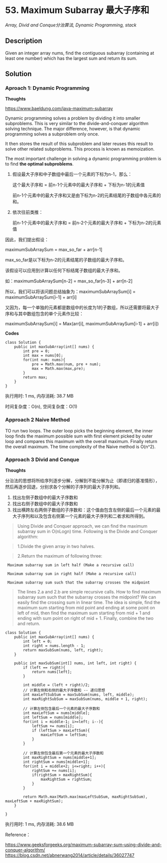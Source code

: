 # 53. Maximum Subarray 最大子序和

*Array, Divid and Conque分治算法, Dynamic Programming, stack*

## Description

Given an integer array nums, find the contiguous subarray (containing at least one number) which has the largest sum and return its sum.

## Solution

### Aproach 1: Dynamic Programming

**Thoughts**

<https://www.baeldung.com/java-maximum-subarray>

Dynamic programming solves a problem by dividing it into smaller subproblems. This is very similar to the divide-and-conquer algorithm solving technique. The major difference, however, is that dynamic programming solves a subproblem only once.

It then stores the result of this subproblem and later reuses this result to solve other related subproblems. This process is known as memoization.

The most important challenge in solving a dynamic programming problem is to find **the optimal subproblems**.

1. 假设最大子序和中子数组中最后一个元素的下标为n-1，那么：

   这个最大子序和 = 前n-1个元素中的最大子序和 + 下标为n-1的元素值
   
   前n-1个元素中的最大子序和又是由下标为n-2的元素结尾的子数组中各元素的和。
   
   
2. 依次往前类推：

   前n-1个元素中的最大子序和 = 前n-2个元素的最大子序和 + 下标为n-2的元素值
   
因此，我们提出假设：

maximumSubArraySum = max_so_far + arr[n-1]

max_so_far是以下标为n-2的元素结尾的子数组的最大子序和。

该假设可以应用到计算以任何下标结尾子数组的最大子序和。

如：maximumSubArraySum[n-2] = max_so_far[n-3] + arr[n-2]

所以，我们可以将该问题总结抽象为：maximumSubArraySum[i] = maximumSubArraySum[i-1] + arr[i]

又因为，每一个单独的元素都是数组中的长度为1的子数组，所以还需要将最大子序和与其中数组包含的单个元素作比较：

maximumSubArraySum[i] = Max(arr[i], maximumSubArraySum[i-1] + arr[i])

**Codes**

```
class Solution {
    public int maxSubArray(int[] nums) {
        int pre = 0;
        int max = nums[0];
        for(int num: nums){
            pre = Math.max(num, pre + num);
            max = Math.max(max,pre);
        }
        return max;
    }
}
```
执行用时: 1 ms, 内存消耗: 38.7 MB

时间复杂度：O(n), 空间复杂度：O(1)


### Approach 2 Naive Method

TO run two loops. The outer loop picks the beginning element, the inner loop finds the maximum possible sum with first element picked by outer loop and compares this maximum with the overall maximum. Finally return the overall maximum. The time complexity of the Naive method is O(n^2).

### Approach 3 Divid and Conque

**Thoughts**

分治法的思想将所给序列逐步分解，分解到不能分解为止（即递归的基准情形），然后再逐步回退，分别求各个分解的子序列的最大子序列和。

1. 找出左侧子数组中的最大子序数和
2. 找出右侧子数组中的最大子序数和
3. 找出横跨左右两侧子数组的子序数和：这个值由包含左侧的最后一个元素的最大子序列和以及包含右侧第一个元素的最大子序列和二者求和所得到。

> Using Divide and Conquer approach, we can find the maximum subarray sum in O(nLogn) time. Following is the Divide and Conquer algorithm:
   
   > 1.Divide the given array in two halves. 
   
   > 2.Return the maximum of following three:
  
     Maximum subarray sum in left half (Make a recursive call) 

     Maximum subarray sum in right half (Make a recursive call) 

     Maximum subarray sum such that the subarray crosses the midpoint
      
> The lines 2.a and 2.b are simple recursive calls. How to find maximum subarray sum such that the subarray crosses the midpoint? We can easily find the crossing sum in linear time. The idea is simple, find the maximum sum starting from mid point and ending at some point on left of mid, then find the maximum sum starting from mid + 1 and ending with sum point on right of mid + 1. Finally, combine the two and return. 
> 

```
class Solution {
    public int maxSubArray(int[] nums) {
        int left = 0;
        int right = nums.length - 1;
        return maxSubSum(nums, left, right);
    }

    public int maxSubSum(int[] nums, int left, int right) {
        if (left == right){
            return nums[left];
        }

        int middle = (left + right)/2;
        // 计算左侧和右侧的最大子序数和 -- 递归思想
        int maxLeftSubSum = maxSubSum(nums, left, middle);
        int maxRightSubSum = maxSubSum(nums, middle + 1, right);
        
        // 计算左侧包含最后一个元素的最大子序数和
        int maxLeftSum = nums[middle];
        int leftSum = nums[middle];
        for(int i = middle-1; i>=left; i--){
            leftSum += nums[i];
            if (leftSum > maxLeftSum){
                maxLeftSum = leftSum;
            }
        }

        // 计算左侧包含最后第一个元素的最大子序数和
        int maxRightSum = nums[middle+1];
        int rightSum = nums[middle+1];
        for(int i = middle+2; i<=right; i++){
            rightSum += nums[i];
            if(rightSum > maxRightSum){
                maxRightSum = rightSum;
            }
        }

        return Math.max(Math.max(maxLeftSubSum, maxRightSubSum), maxLeftSum + maxRightSum);
    }

}
```
执行用时: 1 ms, 内存消耗: 38.6 MB

Reference：

<https://www.geeksforgeeks.org/maximum-subarray-sum-using-divide-and-conquer-algorithm/>
<https://blog.csdn.net/abnerwang2014/article/details/36027747>

